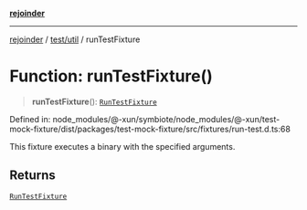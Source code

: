 [**rejoinder**](../../../README.md)

***

[rejoinder](../../../README.md) / [test/util](../README.md) / runTestFixture

# Function: runTestFixture()

> **runTestFixture**(): [`RunTestFixture`](../type-aliases/RunTestFixture.md)

Defined in: node\_modules/@-xun/symbiote/node\_modules/@-xun/test-mock-fixture/dist/packages/test-mock-fixture/src/fixtures/run-test.d.ts:68

This fixture executes a binary with the specified arguments.

## Returns

[`RunTestFixture`](../type-aliases/RunTestFixture.md)
